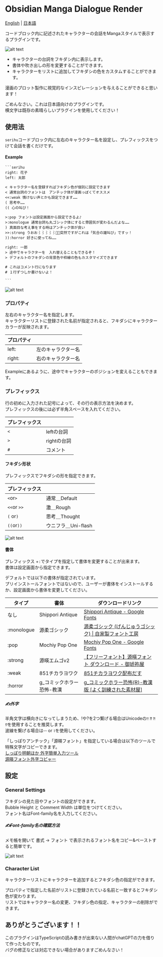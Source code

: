 # Obsidian Manga Dialogue Render

[English](README.md)  | [日本語](README-JP.md) 

コードブロック内に記述されたキャラクターの会話をMangaスタイルで表示するプラグインです。  
 
![alt text](<docs/Pasted image 20250213232117.png>)
- キャラクターの台詞をフキダシ内に表示します。  
- 書体や吹き出しの形を変更することができます。  
- キャラクターをリストに追加してフキダシの色をカスタムすることができます。  

漫画のプロット製作に視覚的なインスピレーションを与えることができると思います！  

ごめんなさい。これは日本語向けのプラグインです。  
横文字は既存の素晴らしいプラグインを使用してください！  


## 使用法

`serihu`コードブロック内に左右のキャラクター名を設定し、プレフィックスをつけて会話を書くだけです。  

#### Example
````
```serihu
right: 花子
left: 太郎

< キャラクター名を登録すればフキダシ色が個別に設定できます
< 通常台詞のフォントは　アンチック体が漫画っぽくてオススメ
<<:weak 情けない声とかも設定できます……
( 思考中……
(( 心の叫び！

>:pop フォントは設定画面から設定できるよ♪
>:monologue 通常台詞も丸ゴシック体にすると雰囲気が変わるんだよな……
) 真面目な考え事をする時はアンチック体が良い
>>:strong うおお⌇⌇⌇⌇⌇突然ですがこれは「気合の雄叫び」ですッ！
)):horror 好きに使ってね……

right: 一郎
> 途中でキャラクターを　入れ替えることもできるぞ！
> デフォルトのフキダシの背景色や枠線の色もカスタマイズできます

# これはコメント行になります
# １行ずつしか書けないよ！

```
````
![alt text](<docs/Pasted image 20250213232721.png>)
### プロパティ
左右のキャラクター名を指定します。  
キャラクターリストに登録された名前が指定されると、フキダシにキャラクターカラーが反映されます。  


| プロパティ  |           |
| ------ | --------- |
| left:  | 左のキャラクター名 |
| right: | 右のキャラクター名 |

Exampleにあるように、途中でキャラクターのポジションを変えることもできます。  

### プレフィックス
行の初めに入力された記号によって、その行の表示方法を決めます。  
プレフィックスの後には必ず半角スペースを入れてください。  

| プレフィックス  |          |
| --- | -------- |
| `<` | leftの台詞  |
| `>` | rightの台詞 |
| `#` | コメント     |

#### フキダシ形状
プレフィックスでフキダシの形を指定できます。  

| プレフィックス          |                |
| ----------- | -------------- |
| `<`or`>`    | 通常＿Default     |
| `<<`or `>>` | 激＿Rough        |
| `(` or`)`   | 思考＿Thought     |
| `((`or`))`  | ウニフラ＿Uni-flash |

![alt text](<docs/Pasted image 20250213234749.png>)

#### 書体
プレフィックス +`:`でタイプを指定して書体を変更することが出来ます。  
書体は設定画面から指定できます。  

デフォルトでは以下の書体が指定されています。  
プリインストールフォントではないので、ユーザーが書体をインストールするか、設定画面から書体を変更してください。  

| タイプ        | 書体               | ダウンロードリンク                                                                                                    |
| ---------- | ---------------- | ------------------------------------------------------------------------------------------------------------ |
| なし         | Shippori Antique | [Shippori Antique - Google Fonts](https://fonts.google.com/specimen/Shippori+Antique?query=Shippori+Antique) |
| :monologue | 源柔ゴシック           | [源柔ゴシック (げんじゅうゴシック) \| 自家製フォント工房](http://jikasei.me/font/genjyuu/)                                           |
| :pop       | Mochiy Pop One   | [Mochiy Pop One - Google Fonts](https://fonts.google.com/specimen/Mochiy+Pop+One)                            |
| :strong    | 源暎エムゴv2          | [【フリーフォント】源暎フォント ダウンロード - 御琥祢屋](https://okoneya.jp/font/download.html)                                       |
| :weak      | 851チカラヨワク        | [851チカラヨワク配布だす](https://pm85122.onamae.jp/851ch-yw.html)                                                     |
| :horror    | g_コミックホラー恐怖-教漢   | [g\_コミックホラー恐怖(R)-教漢版 \[よく訓練された素材屋\]](https://material.animehack.jp/font_gcomichorror.html)                   |

#####  ✍外字
半角文字は横向きになってしまうため、!や?を2つ繋げる場合はUnicodeの`‼` `⁇` `⁈` `⁉`を使用することを推奨します。  
波線を繋げる場合は`〰` or `⌇`を使用してください。  

「しっぽりアンチック」「源暎フォント」を指定している場合は以下のツールで特殊文字がコピーできます。  
[しっぽり明朝ほか 外字簡単入力ツール](https://donutland.jp/edl/shippori-copier/)  
[源暎フォント外字コピャー](https://donutland.jp/edl/genei-copier/)

## 設定

### General Settings
フキダシの見た目やフォントの設定ができます。  
Bubble Height と Comment Width は単位をつけてください。  
フォント名はFont-family名を入力してください。  

##### ✍Font-family名の確認方法
メモ帳を開いて 書式 → フォント で表示されるフォント名をコピー&ペーストすると簡単です。  

![alt text](<docs/Pasted image 20250213235635.png>)

### Character List
キャラクターリストにキャラクターを追加するとフキダシ色の指定ができます。  

プロパティで指定した名前がリストに登録されている名前と一致するとフキダシ色が変わります。  
リストではキャラクター名の変更、フキダシ色の指定、キャラクターの削除ができます。  

## ありがとうございます！！
このプラグインはTypeScriptの読み書きが出来ない人間がchatGPTの力を借りて作ったものです。  
バグの修正などは対応できない場合がありますごめんなさい！  